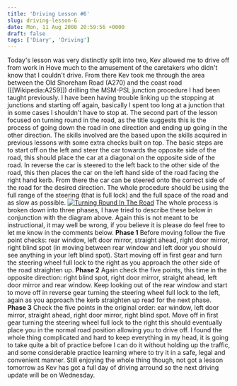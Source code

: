 ```yaml
---
title: 'Driving Lesson #6'
slug: driving-lesson-6
date: Mon, 11 Aug 2008 20:59:56 +0000
draft: false
tags: ['Diary', 'Driving']
---
```


Today's lesson was very distinctly split into two, Kev allowed me to drive off from work in Hove much to the amusement of the caretakers who didn't know that I couldn't drive. From there Kev took me through the area between the Old Shoreham Road (A270) and the coast road (\[\[Wikipedia:A259\]\]) drilling the MSM-PSL junction procedure I had been taught previously. I have been having trouble linking up the stopping at junctions and starting off again, basically I spent too long at a junction that in some cases I shouldn't have to stop at. The second part of the lesson focused on turning round in the road, as the title suggests this is the process of going down the road in one direction and ending up going in the other direction. The skills involved are the based upon the skills acquired in previous lessons with some extra checks built on top. The basic steps are to start off on the left and steer the car towards the opposite side of the road, this should place the car at a diagonal on the opposite side of the road. In reverse the car is steered to the left back to the other side of the road, this then places the car on the left hand side of the road facing the right hand kerb. From there the car can be steered onto the correct side of the road for the desired direction. The whole procedure should be using the full range of the steering (that is full lock) and the full space of the road and as slow as possible. [![](/uploads/2008/08/turningroundintheroad1-201x300.png "Turning Round In The Road")](/uploads/2008/08/turningroundintheroad1.png) The whole process is broken down into three phases, I have tried to describe these below in conjunction with the diagram above. Again this is not meant to be instructional, it may well be wrong, if you believe it is please do feel free to let me know in the comments below. **Phase 1** Before moving follow the five point checks: rear window, left door mirror, straight ahead, right door mirror, right blind spot (in moving between rear window and left door you should see anything in your left blind spot). Start moving off in first gear and turn the steering wheel full lock to the right as you approach the other side of the road straighten up. **Phase 2** Again check the five points, this time in the opposite direction: right blind spot, right door mirror, straight ahead, left door mirror and rear window. Keep looking out of the rear window and start to move off in reverse gear turning the steering wheel full lock to the left, again as you approach the kerb straighten up read for the next phase. **Phase 3** Check the five points in the original order: ear window, left door mirror, straight ahead, right door mirror, right blind spot. Move off in first gear turning the steering wheel full lock to the right this should eventually place you in the normal road position allowing you to drive off. I found the whole thing complicated and hard to keep everything in my head, it is going to take quite a bit of practice before I can do it without holding up the traffic, and some considerable practice learning where to try it in a safe, legal and convenient manner. Still enjoying the whole thing though, not got a lesson tomorrow as Kev has got a full day of driving arround so the next driving update will be on Wednesday.